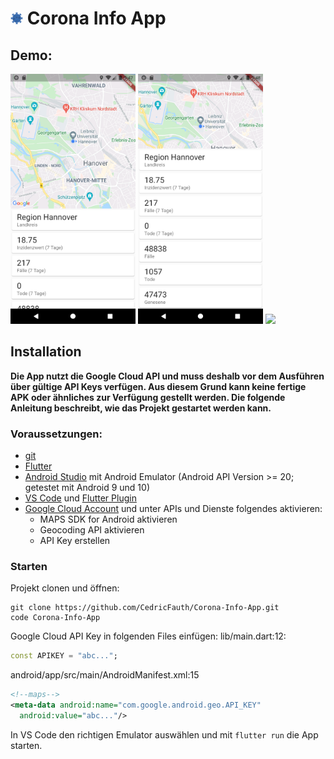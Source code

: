 # <img src="footage/logo.png" width="20"/> Corona Info App


## Demo:
<img src="footage/i1.png" width="200"/> <img src="footage/i2.png" width="200"/> <img src="footage/demo.gif" width="200"/>

## Installation
**Die App nutzt die Google Cloud API und muss deshalb vor dem Ausführen über gültige API Keys verfügen. Aus diesem Grund kann keine fertige APK oder ähnliches zur Verfügung gestellt werden. Die folgende Anleitung beschreibt, wie das Projekt gestartet werden kann.**

### Voraussetzungen:
- [git](https://git-scm.com/downloads)
- [Flutter](https://flutter.dev/docs/get-started/install)
- [Android Studio](https://developer.android.com/studio/install) mit Android Emulator (Android API Version >= 20; getestet mit Android 9 und 10)
- [VS Code](https://code.visualstudio.com/download) und [Flutter Plugin](https://flutter.dev/docs/get-started/editor?tab=vscode)
- [Google Cloud Account](https://console.cloud.google.com) und unter APIs und Dienste folgendes aktivieren:
  - MAPS SDK for Android aktivieren
  - Geocoding API aktivieren
  - API Key erstellen

### Starten
Projekt clonen und öffnen:
```
git clone https://github.com/CedricFauth/Corona-Info-App.git
code Corona-Info-App
```

Google Cloud API Key in folgenden Files einfügen:
lib/main.dart:12:
```dart
const APIKEY = "abc...";
```

android/app/src/main/AndroidManifest.xml:15
```xml
<!--maps-->
<meta-data android:name="com.google.android.geo.API_KEY"
  android:value="abc..."/>
```

In VS Code den richtigen Emulator auswählen und mit ```flutter run``` die App starten.
